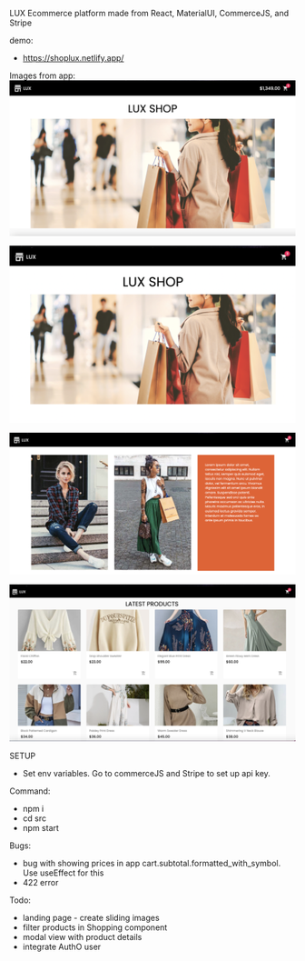 LUX
Ecommerce platform made from React, MaterialUI, CommerceJS, and Stripe

demo:

- https://shoplux.netlify.app/

Images from app:
![](src/assets/sample/home1.png?raw=true)

![](src/assets/sample/home2.png?raw=true)

![](src/assets/sample/models.png?raw=true)

![](src/assets/sample/products.png?raw=true)

SETUP

- Set env variables. Go to commerceJS and Stripe to set up api key.

Command:

- npm i
- cd src
- npm start

Bugs:

- bug with showing prices in app cart.subtotal.formatted_with_symbol. Use useEffect for this
- 422 error

Todo:

- landing page - create sliding images
- filter products in Shopping component
- modal view with product details
- integrate AuthO user
